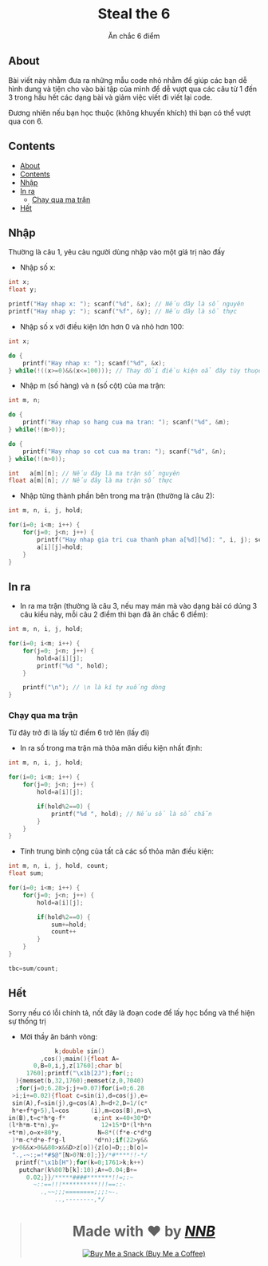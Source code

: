<h1 align="center">Steal the 6</h1>
<p align="center">Ăn chắc 6 điểm</p>


## About

Bài viết này nhằm đưa ra những mẫu code nhỏ nhằm để giúp các bạn dễ hình dung và tiện cho vào bài tập của mình để dễ vượt qua các câu từ 1 đến 3 trong hầu hết các dạng bài và giảm việc viết đi viết lại code.

Đương nhiên nếu bạn học thuộc (không khuyến khích) thì bạn có thể vượt qua con 6.

## Contents
- [About](#about)
- [Contents](#contents)
- [Nhập](#nhập)
- [In ra](#in-ra)
  - [Chạy qua ma trận](#chạy-qua-ma-trận)
- [Hết](#hết)

## Nhập

Thường là câu 1, yêu càu người dùng nhập vào một gíá trị nào đấy

- Nhập số x:

```c
int x;
float y;

printf("Hay nhap x: "); scanf("%d", &x); // Nếu đây là số nguyên
printf("Hay nhap y: "); scanf("%f", &y); // Nếu đây là số thực
```

- Nhập số x với điều kiện lớn hơn 0 và nhỏ hơn 100:

```c
int x;

do {
	printf("Hay nhap x: "); scanf("%d", &x);
} while(!((x>=0)&&(x<=100))); // Thay đổi điều kiện oẳ đây tùy thuọc vào yêu cầu của đề bài
```

- Nhập m (số hàng) và n (số cột) của ma trận:

```c
int m, n;

do {
	printf("Hay nhap so hang cua ma tran: "); scanf("%d", &m);
} while(!(m>0));

do {
	printf("Hay nhap so cot cua ma tran: "); scanf("%d", &n);
} while(!(n>0));

int   a[m][n]; // Nếu đây là ma trận số nguyên
float a[m][n]; // Nếu đây là ma trận số thực
```

- Nhập từng thành phần bên trong ma trận (thường là câu 2):

```c
int m, n, i, j, hold;

for(i=0; i<m; i++) {
	for(j=0; j<n; j++) {
		printf("Hay nhap gia tri cua thanh phan a[%d][%d]: ", i, j); scanf("%d", &hold);
		a[i][j]=hold;
	}
}
```

## In ra

- In ra ma trận (thường là câu 3, nếu may mán mà vào dạng bài có dúng 3 câu kiểu này, mỗi câu 2 điểm thì bạn đã ăn chắc 6 điểm):

```c
int m, n, i, j, hold;

for(i=0; i<m; i++) {
	for(j=0; j<n; j++) {
		hold=a[i][j];
		printf("%d ", hold);
	}

	printf("\n"); // \n là kí tự xuống dòng
}
```

### Chạy qua ma trận

Từ đây trở đi là lấy từ điểm 6 trở lên (lấy đi)

- In ra số trong ma trận mà thỏa mãn diều kiện nhất định:

```c
int m, n, i, j, hold;

for(i=0; i<m; i++) {
	for(j=0; j<n; j++) {
		hold=a[i][j];

		if(hold%2==0) {
			printf("%d ", hold); // Nếu số là số chẵn
		}
	}
}
```

- Tính trung bình cộng của tất cả các số thỏa mãn điều kiện:

```c
int m, n, i, j, hold, count;
float sum;

for(i=0; i<m; i++) {
	for(j=0; j<n; j++) {
		hold=a[i][j];

		if(hold%2==0) {
			sum+=hold;
			count++
		}
	}
}

tbc=sum/count;
```

## Hết

Sorry nếu có lỗi chính tả, nốt đây là đoạn code để lấy học bổng và thể hiện sự thống trị

- Mời thầy ăn bánh vòng:

```c
             k;double sin()
         ,cos();main(){float A=
       0,B=0,i,j,z[1760];char b[
     1760];printf("\x1b[2J");for(;;
  ){memset(b,32,1760);memset(z,0,7040)
  ;for(j=0;6.28>j;j+=0.07)for(i=0;6.28
 >i;i+=0.02){float c=sin(i),d=cos(j),e=
 sin(A),f=sin(j),g=cos(A),h=d+2,D=1/(c*
 h*e+f*g+5),l=cos      (i),m=cos(B),n=s\
in(B),t=c*h*g-f*        e;int x=40+30*D*
(l*h*m-t*n),y=            12+15*D*(l*h*n
+t*m),o=x+80*y,          N=8*((f*e-c*d*g
 )*m-c*d*e-f*g-l        *d*n);if(22>y&&
 y>0&&x>0&&80>x&&D>z[o]){z[o]=D;;;b[o]=
 ".,-~:;=!*#$@"[N>0?N:0];}}/*#****!!-*/
  printf("\x1b[H");for(k=0;1761>k;k++)
   putchar(k%80?b[k]:10);A+=0.04;B+=
     0.02;}}/*****####*******!!=;:~
       ~::==!!!**********!!!==::-
         .,~~;;;========;;;:~-.
             ..,--------,*/
```

> <h1 align="center">Made with ❤️ by <a href="https://github.com/NNBnh"><i>NNB</i></a></h1>
>
> <p align="center"><a href="https://www.buymeacoffee.com/nnbnh"><img src="https://img.shields.io/badge/buy_me_a_coffee%20-%23F7CA88.svg?logo=buy-me-a-coffee&logoColor=333333&style=for-the-badge" alt="Buy Me a Snack (Buy Me a Coffee)"></p>
